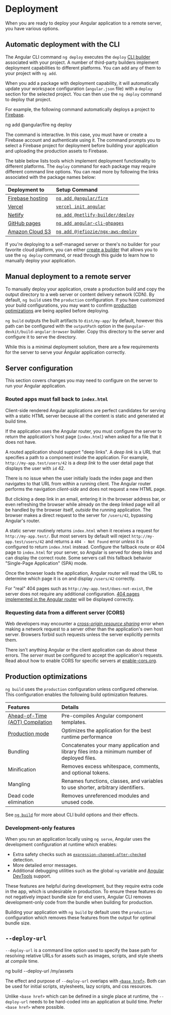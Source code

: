 # Deployment

When you are ready to deploy your Angular application to a remote server, you have various options.

## Automatic deployment with the CLI

The Angular CLI command `ng deploy` executes the `deploy` [CLI builder](tools/cli/cli-builder) associated with your project.
A number of third-party builders implement deployment capabilities to different platforms.
You can add any of them to your project with `ng add`.

When you add a package with deployment capability, it will automatically update your workspace configuration (`angular.json` file) with a `deploy` section for the selected project.
You can then use the `ng deploy` command to deploy that project.

For example, the following command automatically deploys a project to [Firebase](https://firebase.google.com/).

<docs-code language="shell">

ng add @angular/fire
ng deploy

</docs-code>

The command is interactive.
In this case, you must have or create a Firebase account and authenticate using it.
The command prompts you to select a Firebase project for deployment before building your application and uploading the production assets to Firebase.

The table below lists tools which implement deployment functionality to different platforms.
The `deploy` command for each package may require different command line options.
You can read more by following the links associated with the package names below:

| Deployment to                                                     | Setup Command                                                                              |
|:---                                                               |:---                                                                                  |
| [Firebase hosting](https://firebase.google.com/docs/hosting)      | [`ng add @angular/fire`](https://npmjs.org/package/@angular/fire)                           |
| [Vercel](https://vercel.com/solutions/angular)                    | [`vercel init angular`](https://github.com/vercel/vercel/tree/main/examples/angular) |
| [Netlify](https://www.netlify.com)                                | [`ng add @netlify-builder/deploy`](https://npmjs.org/package/@netlify-builder/deploy)       |
| [GitHub pages](https://pages.github.com)                          | [`ng add angular-cli-ghpages`](https://npmjs.org/package/angular-cli-ghpages)               |
| [Amazon Cloud S3](https://aws.amazon.com/s3/?nc2=h_ql_prod_st_s3) | [`ng add @jefiozie/ngx-aws-deploy`](https://www.npmjs.com/package/@jefiozie/ngx-aws-deploy) |

If you're deploying to a self-managed server or there's no builder for your favorite cloud platform, you can either [create a builder](tools/cli/cli-builder) that allows you to use the `ng deploy` command, or read through this guide to learn how to manually deploy your application.

## Manual deployment to a remote server

To manually deploy your application, create a production build and copy the output directory to a web server or content delivery network (CDN).
By default, `ng build` uses the `production` configuration.
If you have customized your build configurations, you may want to confirm [production optimizations](tools/cli/deployment#production-optimizations) are being applied before deploying.

`ng build` outputs the built artifacts to `dist/my-app/` by default, however this path can be configured with the `outputPath` option in the `@angular-devkit/build-angular:browser` builder.
Copy this directory to the server and configure it to serve the directory.

While this is a minimal deployment solution, there are a few requirements for the server to serve your Angular application correctly.

## Server configuration

This section covers changes you may need to configure on the server to run your Angular application.

### Routed apps must fall back to `index.html`

Client-side rendered Angular applications are perfect candidates for serving with a static HTML server because all the content is static and generated at build time.

If the application uses the Angular router, you must configure the server to return the application's host page (`index.html`) when asked for a file that it does not have.

A routed application should support "deep links".
A *deep link* is a URL that specifies a path to a component inside the application.
For example, `http://my-app.test/users/42` is a *deep link* to the user detail page that displays the user with `id` 42.

There is no issue when the user initially loads the index page and then navigates to that URL from within a running client.
The Angular router performs the navigation *client-side* and does not request a new HTML page.

But clicking a deep link in an email, entering it in the browser address bar, or even refreshing the browser while already on the deep linked page will all be handled by the browser itself, *outside* the running application.
The browser makes a direct request to the server for `/users/42`, bypassing Angular's router.

A static server routinely returns `index.html` when it receives a request for `http://my-app.test/`.
But most servers by default will reject `http://my-app.test/users/42` and returns a `404 - Not Found` error *unless* it is configured to return `index.html` instead.
Configure the fallback route or 404 page to `index.html` for your server, so Angular is served for deep links and can display the correct route.
Some servers call this fallback behavior "Single-Page Application" (SPA) mode.

Once the browser loads the application, Angular router will read the URL to determine which page it is on and display `/users/42` correctly.

For "real" 404 pages such as `http://my-app.test/does-not-exist`, the server does not require any additional configuration.
[404 pages implemented in the Angular router](guide/routing/common-router-tasks#displaying-a-404-page) will be displayed correctly.

### Requesting data from a different server (CORS)

Web developers may encounter a [*cross-origin resource sharing*](https://developer.mozilla.org/en-US/docs/Web/HTTP/CORS "Cross-origin resource sharing") error when making a network request to a server other than the application's own host server.
Browsers forbid such requests unless the server explicitly permits them.

There isn't anything Angular or the client application can do about these errors.
The _server_ must be configured to accept the application's requests.
Read about how to enable CORS for specific servers at [enable-cors.org](https://enable-cors.org/server.html "Enabling CORS server").

## Production optimizations

`ng build` uses the `production` configuration unless configured otherwise. This configuration enables the following build optimization features.

| Features                                                           | Details                                                                                       |
|:---                                                                |:---                                                                                           |
| [Ahead-of-Time (AOT) Compilation](tools/cli/aot-compiler)          | Pre-compiles Angular component templates.                                                     |
| [Production mode](tools/cli/deployment#production-mode-at-runtime) | Optimizes the application for the best runtime performance                                    |
| Bundling                                                           | Concatenates your many application and library files into a minimum number of deployed files. |
| Minification                                                       | Removes excess whitespace, comments, and optional tokens.                                     |
| Mangling                                                           | Renames functions, classes, and variables to use shorter, arbitrary identifiers.              |
| Dead code elimination                                              | Removes unreferenced modules and unused code.                                                 |

See [`ng build`](cli/build) for more about CLI build options and their effects.

### Development-only features

When you run an application locally using `ng serve`, Angular uses the development configuration
at runtime which enables:

* Extra safety checks such as [`expression-changed-after-checked`](errors/NG0100) detection.
* More detailed error messages.
* Additional debugging utilities such as the global `ng` variable and [Angular DevTools](tools/devtools) support.

These features are helpful during development, but they require extra code in the app, which is
undesirable in production. To ensure these features do not negatively impact bundle size for end users, Angular CLI
removes development-only code from the bundle when building for production.

Building your application with `ng build` by default uses the `production` configuration which removes these features from the output for optimal bundle size.

## `--deploy-url`

`--deploy-url` is a command line option used to specify the base path for resolving relative URLs for assets such as images, scripts, and style sheets at *compile* time.

<docs-code language="shell">

ng build --deploy-url /my/assets

</docs-code>

The effect and purpose of `--deploy-url` overlaps with [`<base href>`](guide/routing/common-router-tasks). Both can be used for initial scripts, stylesheets, lazy scripts, and css resources.

Unlike `<base href>` which can be defined in a single place at runtime, the `--deploy-url` needs to be hard-coded into an application at build time.
Prefer `<base href>` where possible.
